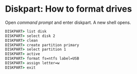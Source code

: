 # Diskpart: How to format drives

Open *command prompt* and enter diskpart. A new shell opens.

```cmd
DISKPART> list disk
DISKPART> select disk 2
DISKPART> clean
DISKPART> create partition primary
DISKPART> select partition 1
DISKPART> active
DISKPART> format fs=ntfs label=USB
DISKPART> assign letter=w
DISKPART> exit
```
